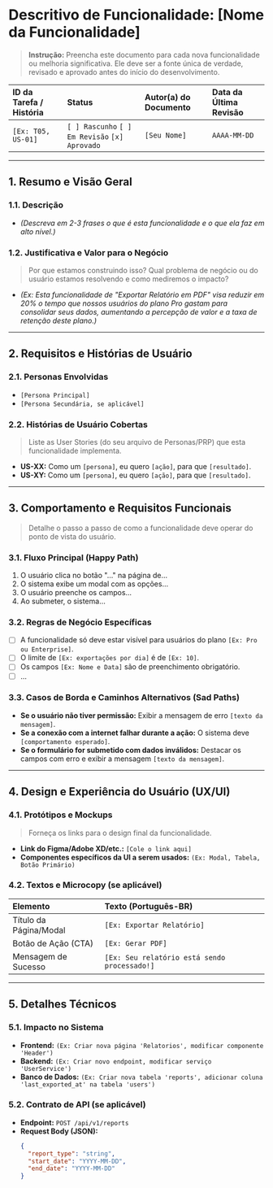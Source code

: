 # Descritivo de Funcionalidade: [Nome da Funcionalidade]

> **Instrução:** Preencha este documento para cada nova funcionalidade ou melhoria significativa. Ele deve ser a fonte única de verdade, revisado e aprovado antes do início do desenvolvimento.

| ID da Tarefa / História | Status                               | Autor(a) do Documento | Data da Última Revisão |
| :---------------------- | :----------------------------------- | :-------------------- | :--------------------- |
| `[Ex: T05, US-01]`      | `[ ] Rascunho` `[ ] Em Revisão` `[x] Aprovado` | `[Seu Nome]`          | `AAAA-MM-DD`           |

---

## 1. Resumo e Visão Geral

### 1.1. Descrição
* *(Descreva em 2-3 frases o que é esta funcionalidade e o que ela faz em alto nível.)*

### 1.2. Justificativa e Valor para o Negócio
> Por que estamos construindo isso? Qual problema de negócio ou do usuário estamos resolvendo e como mediremos o impacto?

* *(Ex: Esta funcionalidade de "Exportar Relatório em PDF" visa reduzir em 20% o tempo que nossos usuários do plano Pro gastam para consolidar seus dados, aumentando a percepção de valor e a taxa de retenção deste plano.)*

---

## 2. Requisitos e Histórias de Usuário

### 2.1. Personas Envolvidas
* `[Persona Principal]`
* `[Persona Secundária, se aplicável]`

### 2.2. Histórias de Usuário Cobertas
> Liste as User Stories (do seu arquivo de Personas/PRP) que esta funcionalidade implementa.

* **US-XX:** Como um `[persona]`, eu quero `[ação]`, para que `[resultado]`.
* **US-XY:** Como um `[persona]`, eu quero `[ação]`, para que `[resultado]`.

---

## 3. Comportamento e Requisitos Funcionais

> Detalhe o passo a passo de como a funcionalidade deve operar do ponto de vista do usuário.

### 3.1. Fluxo Principal (Happy Path)
1.  O usuário clica no botão "..." na página de...
2.  O sistema exibe um modal com as opções...
3.  O usuário preenche os campos...
4.  Ao submeter, o sistema...

### 3.2. Regras de Negócio Específicas
* [ ] A funcionalidade só deve estar visível para usuários do plano `[Ex: Pro ou Enterprise]`.
* [ ] O limite de `[Ex: exportações por dia]` é de `[Ex: 10]`.
* [ ] Os campos `[Ex: Nome e Data]` são de preenchimento obrigatório.
* [ ] ...

### 3.3. Casos de Borda e Caminhos Alternativos (Sad Paths)
* **Se o usuário não tiver permissão:** Exibir a mensagem de erro `[texto da mensagem]`.
* **Se a conexão com a internet falhar durante a ação:** O sistema deve `[comportamento esperado]`.
* **Se o formulário for submetido com dados inválidos:** Destacar os campos com erro e exibir a mensagem `[texto da mensagem]`.

---

## 4. Design e Experiência do Usuário (UX/UI)

### 4.1. Protótipos e Mockups
> Forneça os links para o design final da funcionalidade.

* **Link do Figma/Adobe XD/etc.:** `[Cole o link aqui]`
* **Componentes específicos da UI a serem usados:** `(Ex: Modal, Tabela, Botão Primário)`

### 4.2. Textos e Microcopy (se aplicável)
| Elemento            | Texto (Português-BR)                       |
| :------------------ | :----------------------------------------- |
| Título da Página/Modal | `[Ex: Exportar Relatório]`                 |
| Botão de Ação (CTA) | `[Ex: Gerar PDF]`                          |
| Mensagem de Sucesso | `[Ex: Seu relatório está sendo processado!]` |

---

## 5. Detalhes Técnicos

### 5.1. Impacto no Sistema
* **Frontend:** `(Ex: Criar nova página 'Relatorios', modificar componente 'Header')`
* **Backend:** `(Ex: Criar novo endpoint, modificar serviço 'UserService')`
* **Banco de Dados:** `(Ex: Criar nova tabela 'reports', adicionar coluna 'last_exported_at' na tabela 'users')`

### 5.2. Contrato de API (se aplicável)
* **Endpoint:** `POST /api/v1/reports`
* **Request Body (JSON):**
  ```json
  {
    "report_type": "string",
    "start_date": "YYYY-MM-DD",
    "end_date": "YYYY-MM-DD"
  }